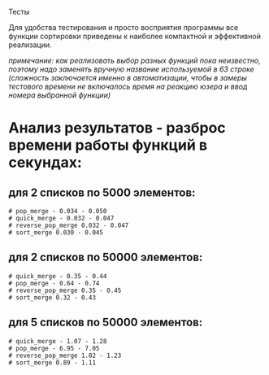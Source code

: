 Тесты

Для удобства тестирования и просто восприятия программы все функции сортировки приведены к наиболее компактной и эффективной реализации.

*примечание: как реализовать выбор разных функций пока неизвестно, поэтому надо заменять вручную название используемой в 63 строке (сложность заключается именно в автоматизации, чтобы в замеры тестового времени не включалось время на реакцию юзера и ввод номера выбранной функции)*

# Анализ результатов - разброс времени работы функций в секундах:

## для 2 списков по 5000 элементов:
    # pop_merge - 0.034 - 0.050
    # quick_merge - 0.032 - 0.047
    # reverse_pop_merge 0.032 - 0.047
    # sort_merge 0.030 - 0.045

## для 2 списков по 50000 элементов:
    # quick_merge - 0.35 - 0.44
    # pop_merge - 0.64 - 0.74
    # reverse_pop_merge 0.35 - 0.45
    # sort_merge 0.32 - 0.43

## для 5 списков по 50000 элементов:
    # quick_merge - 1.07 - 1.28
    # pop_merge - 6.95 - 7.05
    # reverse_pop_merge 1.02 - 1.23
    # sort_merge 0.89 - 1.11
